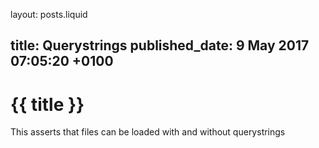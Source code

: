 layout: posts.liquid

title:  Querystrings
published_date:  9 May 2017 07:05:20 +0100
---
# {{ title }}

This asserts that files can be loaded with and without querystrings
